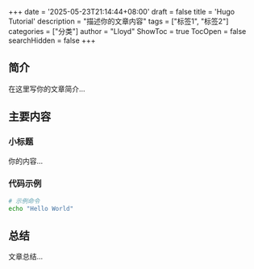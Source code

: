 +++
date = '2025-05-23T21:14:44+08:00'
draft = false
title = 'Hugo Tutorial'
description = "描述你的文章内容"
tags = ["标签1", "标签2"]
categories = ["分类"]
author = "Lloyd"
ShowToc = true
TocOpen = false
searchHidden = false
+++

## 简介

在这里写你的文章简介...

## 主要内容

### 小标题

你的内容...

### 代码示例

```bash
# 示例命令
echo "Hello World"
```

## 总结

文章总结...
